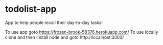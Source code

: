 # todolist-app
App to help people recall their day-to-day tasks!

To use app goto https://frozen-brook-58376.herokuapp.com/
To use locally clone and then install node and goto http://localhost:3000/
